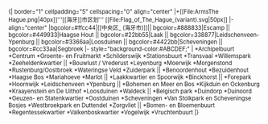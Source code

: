 <div style="font-size:80%;">
{| border="1" cellpadding="5" cellspacing="0" align="center"
|+[[File:ArmsThe Hague.png|40px]]'''[[海牙]]市区划''' [[File:Flag_of_The_Hague_(variant).svg|50px]]
|- align="center"
|bgcolor=#ffcc44|[[中央区_ (海牙市)]]|| bgcolor=#888833|Escamp || bgcolor=#449933|Haagse Hout || bgcolor=#22bb55|Laak || bgcolor=338877|Leidschenveen-Ypenburg || bgcolor=#3366aa|Loosduinen || bgcolor=#4422bb|Scheveningen  || bgcolor=#cc33aa|Segbroek 
|- style="background-color:#ABCDEF;"
|
*Archipelbuurt
*Centrum
*Groente- en Fruitmarkt
*Schilderswijk
*Stationsbuurt
*Transvaal
*Willemspark
*Zeeheldenkwartier
||
*Bouwlust / Vrederust
*Leyenburg
*Moerwijk
*Morgenstond
*Rustenburg/Oostbroek
*Wateringse Veld
*Zuiderpark
||
*Benoordenhout
*Bezuidenhout
*Haagse Bos
*Mariahoeve
*Marlot
||
*Laakkwartier en Spoorwijk
*Binckhorst
||
*Forepark
*Hoornwijk
*Leidschenveen
*Ypenburg
||
*Bohemen en Meer en Bos
*Kijkduin en Ockenburg
*Kraayenstein en De Uithof
*Loosduinen
*Waldeck
||
*Belgisch park
*Duindorp
*Duinoord
*Geuzen- en Statenkwartier
*Oostduinen
*Scheveningen
*Van Stolkpark en Scheveningse Bosjes
*Westbroekpark en Duttendel
*Zorgvliet
||
*Bomen- en Bloemenbuurt
*Regentessekwartier
*Valkenboskwartier
*Vogelwijk
*Vruchtenbuurt
|}
</div>
